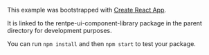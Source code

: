 This example was bootstrapped with [Create React App](https://github.com/facebook/create-react-app).

It is linked to the rentpe-ui-component-library package in the parent directory for development purposes.

You can run `npm install` and then `npm start` to test your package.

